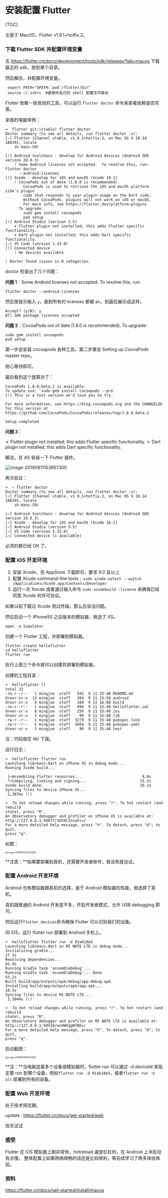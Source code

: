 # 安装配置 Flutter

[TOC]

文基于 MacOS，Flutter v1.9.1+hotfix.2。



### 下载 Flutter SDK 并配置环境变量

去 https://flutter.cn/docs/development/tools/sdk/releases?tab=macos 下载最近的 sdk，放到某个目录。


然后解压，并配置环境变量。



```shell
 export PATH="$PATH:`pwd`/flutter/bin"
 source ~/.zshrc  #替换你自己的 shell 配置文件路径
```



Flutter 依赖一些其他的工具，可以运行 `flutter doctor` 命令来查看依赖是否完善。



拿我的电脑举例：

```shell
➜  flutter git:(stable) flutter doctor
Doctor summary (to see all details, run flutter doctor -v):
[✓] Flutter (Channel stable, v1.9.1+hotfix.2, on Mac OS X 10.14 18A391, locale
    zh-Hans-CN)

[!] Android toolchain - develop for Android devices (Android SDK version 28.0.3)
    ! Some Android licenses not accepted.  To resolve this, run: flutter doctor
      --android-licenses
[!] Xcode - develop for iOS and macOS (Xcode 10.1)
    ! CocoaPods out of date (1.6.0 is recommended).
        CocoaPods is used to retrieve the iOS and macOS platform side's plugin
        code that responds to your plugin usage on the Dart side.
        Without CocoaPods, plugins will not work on iOS or macOS.
        For more info, see https://flutter.dev/platform-plugins
      To upgrade:
        sudo gem install cocoapods
        pod setup
[!] Android Studio (version 3.5)
    ✗ Flutter plugin not installed; this adds Flutter specific functionality.
    ✗ Dart plugin not installed; this adds Dart specific functionality.
[✓] VS Code (version 1.33.0)
[!] Connected device
    ! No devices available

! Doctor found issues in 8 categories.
```



doctor 检查出了几个问题：



**问题 1**：Some Android licenses not accepted.  To resolve this, run:

```shell
flutter doctor --android-licenses
```

然后按提示输入 `y`，直到所有的 licenses 都被 ac，到最后展示成这样。

```shell
Accept? (y/N): y
All SDK package licenses accepted
```



**问题 2**：CocoaPods out of date (1.6.0 is recommended). To upgrade:

```shell
sudo gem install cocoapods
pod setup
```



第一步会安装 cocoapods  各种工具，第二步骤会 Setting up CocoaPods master repo。

耐心等待即可。

最后看到这个就算对了：

```shell
CocoaPods 1.8.0.beta.2 is available.
To update use: `sudo gem install cocoapods --pre`
[!] This is a test version we'd love you to try.

For more information, see https://blog.cocoapods.org and the CHANGELOG for this version at https://github.com/CocoaPods/CocoaPods/releases/tag/1.8.0.beta.2

Setup completed
```



**问题 3**：

✗ Flutter plugin not installed; this adds Flutter specific functionality.
✗ Dart plugin not installed; this adds Dart specific functionality.

解法，在 AS 安装一下 Flutter 插件。

![image-20190911153957300](https://tva1.sinaimg.cn/large/006y8mN6ly1g6vmc6nzeij30q00aetch.jpg)





再次验证：

```shell
➜  ~ flutter doctor
Doctor summary (to see all details, run flutter doctor -v):
[✓] Flutter (Channel stable, v1.9.1+hotfix.2, on Mac OS X 10.14 18A391, locale
    zh-Hans-CN)

[✓] Android toolchain - develop for Android devices (Android SDK version 28.0.3)
[✓] Xcode - develop for iOS and macOS (Xcode 10.1)
[✓] Android Studio (version 3.5)
[✓] VS Code (version 1.33.0)
[✓] Connected device (1 available)
```



必须的都已经 OK 了。



### 配置 iOS 开发环境



1. 安装 Xcode，在 AppStore 下载即可，要求 9.0 及以上
2. 配置 Xcode command-line tools :` sudo xcode-select --switch /Applications/Xcode.app/Contents/Developer`
3. 运行一次 Xocde 或者通过输入命令 `sudo xcodebuild -license` 来确保已经同意 Xcode 的许可协议。



如果以前下载过 Xcode 用过终端，那么应该没问题。


然后启动一个 iPhone5S 之后版本的模拟器，我选了 XS。

```shell
open -a Simulator
```


创建一个 Flutter 工程，并部署到模拟器。

```
flutter create helloflutter
cd helloflutter
flutter run
```

执行上面三个命令就可以创建并部署到模拟器。

创建的工程目录：
```
➜  helloflutter ll
total 32
-rw-r--r--   1 mingjue  staff   542  9 11 15:48 README.md
drwxr-xr-x  12 mingjue  staff   384  9 11 15:58 android
drwxr-xr-x   9 mingjue  staff   288  9 11 16:00 build
-rw-r--r--   1 mingjue  staff   896  9 11 15:48 helloflutter.iml
drwxr-xr-x   8 mingjue  staff   256  9 11 15:49 ios
drwxr-xr-x   3 mingjue  staff    96  9 11 15:48 lib
-rw-r--r--   1 mingjue  staff  3279  9 11 15:48 pubspec.lock
-rw-r--r--   1 mingjue  staff  2664  9 11 15:48 pubspec.yaml
drwxr-xr-x   3 mingjue  staff    96  9 11 15:48 test
```

注：代码放在 lib/ 下面。


运行日志：

```shell
➜  helloflutter flutter run
Launching lib/main.dart on iPhone XS in debug mode...
Running Xcode build...

 ├─Assembling Flutter resources...                           8.0s
 └─Compiling, linking and signing...                        15.2s
Xcode build done.                                           26.1s
Syncing files to device iPhone XS...
 2,387ms (!)

🔥  To hot reload changes while running, press "r". To hot restart (and rebuild
state), press "R".
An Observatory debugger and profiler on iPhone XS is available at:
http://127.0.0.1:49877/1KhXC2nzaFc=/
For a more detailed help message, press "h". To detach, press "d"; to quit,
press "q".
```





如图：

<img src="https://tva1.sinaimg.cn/large/006y8mN6ly1g6vmpmsjaaj30b80m2wg6.jpg" alt="image-20190911155254932" style="zoom:50%;" />





**注意：**如果要部署到真机，还需要开发者账号，我没有就没试。



### 配置 Android 开发环境



Android 也有模拟器跟真机的选择，鉴于 Android 模拟器的性能，我选择了真机。

真机跟普通的 Android 开发差不多，开启开发者模式，允许 USB debugging 即可。

然后运行`flutter devices`命令确保 Flutter 可以识别我们的设备。

同 iOS，运行 flutter run 部署到 Android 手机上。



```shell
➜  helloflutter flutter run -d 91ab18e5
Launching lib/main.dart on MI NOTE LTE in debug mode...
Initializing gradle...                                             17.3s
Resolving dependencies...                                          81.4s
Running Gradle task 'assembleDebug'...
Running Gradle task 'assembleDebug'... Done                        43.2s
Built build/app/outputs/apk/debug/app-debug.apk.
Installing build/app/outputs/apk/app.apk...                        18.5s
Syncing files to device MI NOTE LTE...
 2,104ms (!)

🔥  To hot reload changes while running, press "r". To hot restart (and rebuild
state), press "R".
An Observatory debugger and profiler on MI NOTE LTE is available at:
http://127.0.0.1:50410/wvUWXqgNfBE=/
For a more detailed help message, press "h". To detach, press "d"; to quit,
press "q".
```



启动截图：

<img src="https://tva1.sinaimg.cn/large/006y8mN6ly1g6vmzw9gnej30910g1aav.jpg" alt="image-20190911160247362" style="zoom:50%;" />





**注：**当电脑连着多个设备或模拟器时，flutter run 可以通过 -d deviceId 来指定要 run 到哪个设备，例如`flutter run -d 91ab18e5`，或者`flutter run -d all` 部署到所有的设备。



### 配置 Web 开发环境



处于技术预览期。

update : https://flutter.cn/docs/get-started/web

改天试试




### 感受

Flutter 在 iOS 模拟器上跑非常快，hotreload 速度杠杠的，在 Android 上冷启动有点慢。
整体配置上如果网络顺畅的话还是比较顺利，等后续学习了再多体验体验。


### 资料

https://flutter.cn/docs/get-started/install/macos